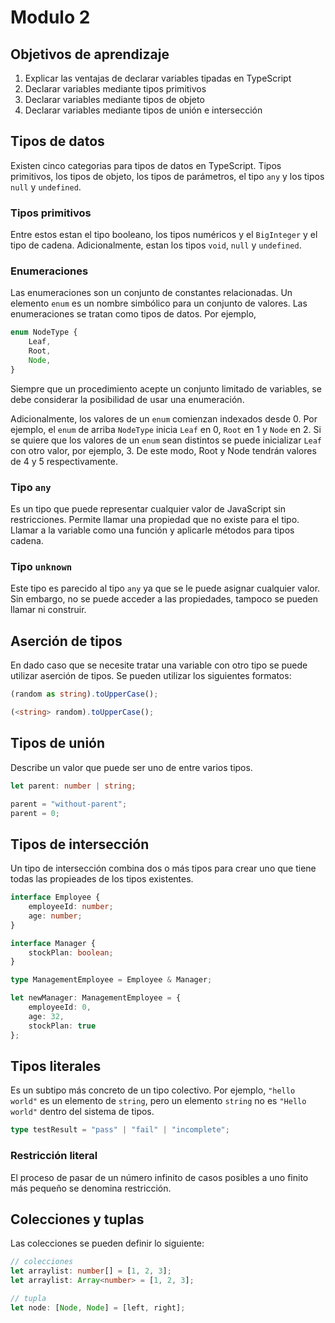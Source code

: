 # Modulo 2

## Objetivos de aprendizaje

1. Explicar las ventajas de declarar variables tipadas en TypeScript
2. Declarar variables mediante tipos primitivos
3. Declarar variables mediante tipos de objeto
4. Declarar variables mediante tipos de unión e intersección

## Tipos de datos

Existen cinco categorias para tipos de datos en TypeScript. Tipos primitivos, los tipos de objeto, los tipos de parámetros, el tipo `any` y los tipos `null` y `undefined`. 

### Tipos primitivos

Entre estos estan el tipo booleano, los tipos numéricos y el `BigInteger` y el tipo de cadena. Adicionalmente, estan los tipos `void`, `null` y `undefined`.

### Enumeraciones

Las enumeraciones son un conjunto de constantes relacionadas. Un elemento `enum` es un nombre simbólico para un conjunto de valores. Las enumeraciones se tratan como tipos de datos. Por ejemplo,

```ts
enum NodeType {
    Leaf,
    Root,
    Node,
}
```

Siempre que un procedimiento acepte un conjunto limitado de variables, se debe considerar la posibilidad de usar una enumeración.

Adicionalmente, los valores de un `enum` comienzan indexados desde 0. Por ejemplo, el `enum` de arriba `NodeType` inicia `Leaf` en 0, `Root` en 1 y `Node` en 2. Si se quiere que los valores de un `enum` sean distintos se puede inicializar `Leaf` con otro valor, por ejemplo, 3. De este modo, Root y Node tendrán valores de 4 y 5 respectivamente. 

### Tipo `any`

Es un tipo que puede representar cualquier valor de JavaScript sin restricciones. Permite llamar una propiedad que no existe para el tipo. Llamar a la variable como una función y aplicarle métodos para tipos cadena.

### Tipo `unknown`

Este tipo es parecido al tipo `any` ya que se le puede asignar cualquier valor. Sin embargo, no se puede acceder a las propiedades, tampoco se pueden llamar ni construir.

## Aserción de tipos

En dado caso que se necesite tratar una variable con otro tipo se puede utilizar aserción de tipos. Se pueden utilizar los siguientes formatos:

```ts
(random as string).toUpperCase();

(<string> random).toUpperCase();
```

## Tipos de unión

Describe un valor que puede ser uno de entre varios tipos.

```ts
let parent: number | string;

parent = "without-parent";
parent = 0;
```

## Tipos de intersección

Un tipo de intersección combina dos o más tipos para crear uno que tiene todas las propieades de los tipos existentes. 

```ts
interface Employee {
    employeeId: number;
    age: number;
}

interface Manager {
    stockPlan: boolean;
}

type ManagementEmployee = Employee & Manager;

let newManager: ManagementEmployee = {
    employeeId: 0,
    age: 32,
    stockPlan: true
};
```

## Tipos literales

Es un subtipo más concreto de un tipo colectivo. Por ejemplo, `"hello world"` es un elemento de `string`, pero un elemento `string` no es `"Hello world"` dentro del sistema de tipos.

```ts
type testResult = "pass" | "fail" | "incomplete";
```

### Restricción literal

El proceso de pasar de un número infinito de casos posibles a uno finito más pequeño se denomina restricción.

## Colecciones y tuplas

Las colecciones se pueden definir lo siguiente:

```ts
// colecciones
let arraylist: number[] = [1, 2, 3];
let arraylist: Array<number> = [1, 2, 3];

// tupla
let node: [Node, Node] = [left, right];
```

